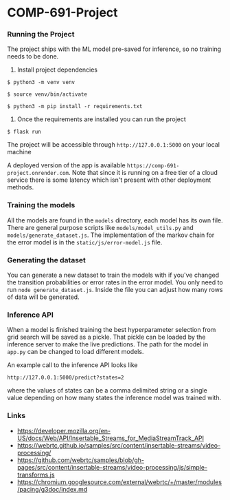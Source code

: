 # COMP-691-Project

### Running the Project
The project ships with the ML model pre-saved for inference, so no training needs to be done.

1. Install project dependencies
```
$ python3 -m venv venv
```
```
$ source venv/bin/activate
```
```
$ python3 -m pip install -r requirements.txt
```
1. Once the requirements are installed you can run the project
```
$ flask run
```
The project will be accessible through `http://127.0.0.1:5000` on your local machine

A deployed version of the app is available `https://comp-691-project.onrender.com`. Note that since it is running on a free tier of a cloud service there is some latency which isn't present with other deployment methods.

### Training the models

All the models are found in the `models` directory, each model has its own file. There are general purpose scripts like `models/model_utils.py` and `models/generate_dataset.js`. The implementation of the markov chain for the error model is in the `static/js/error-model.js` file.

### Generating the dataset

You can generate a new dataset to train the models with if you've changed the transition probabilities or error rates in the error model. You only need to run `node generate_dataset.js`. Inside the file you can adjust how many rows of data will be generated.

### Inference API

When a model is finished training the best hyperparameter selection from grid search will be saved as a pickle. That pickle can be loaded by the inference server to make the live predictions. The path for the model in `app.py` can be changed to load different models.

An example call to the inference API looks like
```
http://127.0.0.1:5000/predict?states=2
```
where the values of states can be a comma delimited string or a single value depending on how many states the inference model was trained with.

### Links

- https://developer.mozilla.org/en-US/docs/Web/API/Insertable_Streams_for_MediaStreamTrack_API
- https://webrtc.github.io/samples/src/content/insertable-streams/video-processing/
- https://github.com/webrtc/samples/blob/gh-pages/src/content/insertable-streams/video-processing/js/simple-transforms.js
- https://chromium.googlesource.com/external/webrtc/+/master/modules/pacing/g3doc/index.md